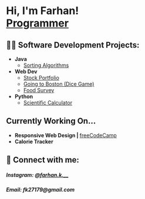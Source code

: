 <h1>Hi, I'm Farhan! <br/><a href="https://github.com/farh4nk">Programmer</a>

<h2>👨‍💻 Software Development Projects:</h2>

- <b>Java</b>
  - <a href="https://github.com/farh4nk/Sorting_Algos">Sorting Algorithms</a>
- <b>Web Dev</b>
  - <a href="https://github.com/farh4nk/Stock-Portfolio">Stock Portfolio</a>
  - <a href="https://github.com/farh4nk/Going_to_Boston">Going to Boston (Dice Game)</a>
  - <a href="https://github.com/farh4nk/Survey_Form">Food Survey</a>
- <b>Python</b>
  - <a href="https://github.com/farh4nk/Scientific_Calculator">Scientific Calculator</a>

<h2>Currently Working On...</h2>
<ul>
<li><b>Responsive Web Design |  </b><a href="https://www.freeCodeCamp.org">freeCodeCamp</a></li>
<li><b>Calorie Tracker</b></li>
</ul>

<h2> 🤳 Connect with me:</h2>
<h5>Instagram: <a href="https://www.instagram.com/farhan.k.__/ ">@farhan.k.__</a></h5>
<h5>Email: fk27179@gmail.com</h5>

<!--


Here are some ideas to get you started:

- 🔭 I’m currently working on ...
- 🌱 I’m currently learning ...
- 👯 I’m looking to collaborate on ...
- 🤔 I’m looking for help with ...
- 💬 Ask me about ...
- 📫 How to reach me: ...
- 😄 Pronouns: ...
- ⚡ Fun fact: ...
-->
